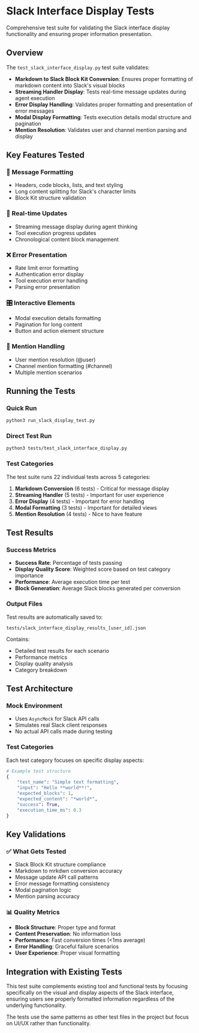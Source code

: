 # Slack Interface Display Tests

Comprehensive test suite for validating the Slack interface display functionality and ensuring proper information presentation.

## Overview

The `test_slack_interface_display.py` test suite validates:

- **Markdown to Slack Block Kit Conversion**: Ensures proper formatting of markdown content into Slack's visual blocks
- **Streaming Handler Display**: Tests real-time message updates during agent execution
- **Error Display Handling**: Validates proper formatting and presentation of error messages
- **Modal Display Formatting**: Tests execution details modal structure and pagination
- **Mention Resolution**: Validates user and channel mention parsing and display

## Key Features Tested

### 📝 Message Formatting
- Headers, code blocks, lists, and text styling
- Long content splitting for Slack's character limits
- Block Kit structure validation

### 🔄 Real-time Updates
- Streaming message display during agent thinking
- Tool execution progress updates
- Chronological content block management

### ❌ Error Presentation
- Rate limit error formatting
- Authentication error display
- Tool execution error handling
- Parsing error presentation

### 🎛️ Interactive Elements
- Modal execution details formatting
- Pagination for long content
- Button and action element structure

### 🔗 Mention Handling
- User mention resolution (@user)
- Channel mention formatting (#channel)
- Multiple mention scenarios

## Running the Tests

### Quick Run
```bash
python3 run_slack_display_test.py
```

### Direct Test Run
```bash
python3 tests/test_slack_interface_display.py
```

### Test Categories
The test suite runs 22 individual tests across 5 categories:
1. **Markdown Conversion** (6 tests) - Critical for message display
2. **Streaming Handler** (5 tests) - Important for user experience
3. **Error Display** (4 tests) - Important for error handling
4. **Modal Formatting** (3 tests) - Important for detailed views
5. **Mention Resolution** (4 tests) - Nice to have feature

## Test Results

### Success Metrics
- **Success Rate**: Percentage of tests passing
- **Display Quality Score**: Weighted score based on test category importance
- **Performance**: Average execution time per test
- **Block Generation**: Average Slack blocks generated per conversion

### Output Files
Test results are automatically saved to:
```
tests/slack_interface_display_results_[user_id].json
```

Contains:
- Detailed test results for each scenario
- Performance metrics
- Display quality analysis
- Category breakdown

## Test Architecture

### Mock Environment
- Uses `AsyncMock` for Slack API calls
- Simulates real Slack client responses
- No actual API calls made during testing

### Test Categories
Each test category focuses on specific display aspects:

```python
# Example test structure
{
    "test_name": "Simple text formatting",
    "input": "Hello **world**!",
    "expected_blocks": 1,
    "expected_content": "*world*",
    "success": True,
    "execution_time_ms": 0.3
}
```

## Key Validations

### ✅ What Gets Tested
- Slack Block Kit structure compliance
- Markdown to mrkdwn conversion accuracy
- Message update API call patterns
- Error message formatting consistency
- Modal pagination logic
- Mention parsing accuracy

### 📊 Quality Metrics
- **Block Structure**: Proper type and format
- **Content Preservation**: No information loss
- **Performance**: Fast conversion times (<1ms average)
- **Error Handling**: Graceful failure scenarios
- **User Experience**: Proper visual formatting

## Integration with Existing Tests

This test suite complements existing tool and functional tests by focusing specifically on the visual and display aspects of the Slack interface, ensuring users see properly formatted information regardless of the underlying functionality.

The tests use the same patterns as other test files in the project but focus on UI/UX rather than functionality.
